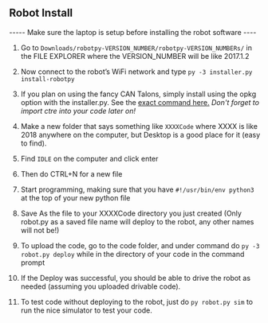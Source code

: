 ## Robot Install ##

----- Make sure the laptop is setup before installing the robot software ----

1. Go to `Downloads/robotpy-VERSION_NUMBER/robotpy-VERSION_NUMBERs/` in the FILE EXPLORER where the VERSION_NUMBER will be like 2017.1.2

2. Now connect to the robot’s WiFi network and type `py -3 installer.py install-robotpy`

3. If you plan on using the fancy CAN Talons, simply install using the opkg option with the installer.py. See the [exact command here.](https://github.com/robotpy/robotpy-ctre#setup-roborio) *Don't forget to import ctre into your code later on!*

4. Make a new folder that says something like `XXXXCode` where XXXX is like 2018 anywhere on the computer, but Desktop is a good place for it (easy to find).

5. Find `IDLE` on the computer and click enter

6. Then do CTRL+N for a new file

7. Start programming, making sure that you have `#!/usr/bin/env python3` at the top of your new python file

8. Save As the file to your XXXXCode directory you just created (Only robot.py as a saved file name will deploy to the robot, any other names will not be!)

9. To upload the code, go to the code folder, and under command do `py -3 robot.py deploy` while in the directory of your code in the command prompt

10. If the Deploy was successful, you should be able to drive the robot as needed (assuming you uploaded drivable code).

11. To test code without deploying to the robot, just do `py robot.py sim` to run the nice simulator to test your code.
